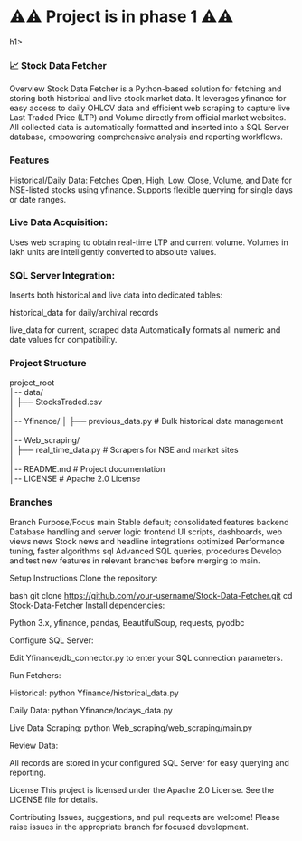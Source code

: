 <h1>⚠️⚠️ Project is in phase 1 ⚠️⚠️</h1>h1>

<h3>📈 Stock Data Fetcher</h3>
Overview
Stock Data Fetcher is a Python-based solution for fetching and storing both historical and live stock market data. It leverages yfinance for easy access to daily OHLCV data and efficient web scraping to capture live Last Traded Price (LTP) and Volume directly from official market websites. All collected data is automatically formatted and inserted into a SQL Server database, empowering comprehensive analysis and reporting workflows.

<h3>Features</h3>
Historical/Daily Data:
Fetches Open, High, Low, Close, Volume, and Date for NSE-listed stocks using yfinance. Supports flexible querying for single days or date ranges.

<h3>Live Data Acquisition:</h3>
Uses web scraping to obtain real-time LTP and current volume. Volumes in lakh units are intelligently converted to absolute values.

<h3>SQL Server Integration:</h3>
Inserts both historical and live data into dedicated tables:

historical_data for daily/archival records

live_data for current, scraped data
Automatically formats all numeric and date values for compatibility.

<h3>Project Structure</h3>

project_root<br />
│-- data/<br />
│   ├── StocksTraded.csv<br />
│<br />
│-- Yfinance/
│   ├── previous_data.py     # Bulk historical data management<br />
│<br />
│-- Web_scraping/<br />
│   ├── real_time_data.py        # Scrapers for NSE and market sites<br />
│<br />
│-- README.md                  # Project documentation<br />
│-- LICENSE                    # Apache 2.0 License<br />

<h3>Branches</h3>
Branch	Purpose/Focus
main	Stable default; consolidated features
backend	Database handling and server logic
frontend	UI scripts, dashboards, web views
news	Stock news and headline integrations
optimized	Performance tuning, faster algorithms
sql	Advanced SQL queries, procedures
Develop and test new features in relevant branches before merging to main.

Setup Instructions
Clone the repository:

bash
git clone https://github.com/your-username/Stock-Data-Fetcher.git
cd Stock-Data-Fetcher
Install dependencies:

Python 3.x, yfinance, pandas, BeautifulSoup, requests, pyodbc

Configure SQL Server:

Edit Yfinance/db_connector.py to enter your SQL connection parameters.

Run Fetchers:

Historical:
python Yfinance/historical_data.py

Daily Data:
python Yfinance/todays_data.py

Live Data Scraping:
python Web_scraping/web_scraping/main.py

Review Data:

All records are stored in your configured SQL Server for easy querying and reporting.

License
This project is licensed under the Apache 2.0 License. See the LICENSE file for details.

Contributing
Issues, suggestions, and pull requests are welcome! Please raise issues in the appropriate branch for focused development.
